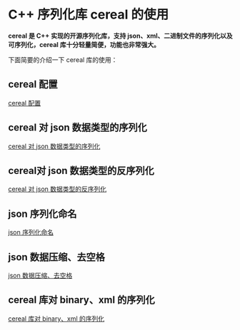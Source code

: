 # C++ 序列化库 cereal 的使用

**cereal 是 C++ 实现的开源序列化库，支持 json、xml、二进制文件的序列化以及可序列化，cereal 库十分轻量简便，功能也非常强大。**



下面简要的介绍一下 cereal 库的使用：



## cereal 配置

[cereal 配置](./source/1.cereal配置.md)



## cereal 对 json 数据类型的序列化

[cereal 对 json 数据类型的序列化](./source/2.cereal对json数据类型的序列化.md)



## cereal对 json 数据类型的反序列化

[cereal 对 json 数据类型的反序列化](./source/3.cereal对json数据类型的反序列化.md)



## json 序列化命名

[json 序列化命名](./source/4.json序列化命名.md)



## json 数据压缩、去空格

[json 数据压缩、去空格](./source/5.json数据压缩、去空格.md)



## cereal 库对 binary、xml 的序列化

[cereal 库对 binary、xml 的序列化](./source/6.cereal库对binary、xml的序列化.md)



